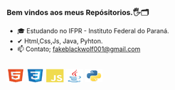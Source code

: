### Bem vindos aos meus Repósitorios.🖐️🗂️

- 🎓 Estudando no IFPR - Instituto Federal do Paraná.
- ✔ Html,Css,Js, Java, Pyhton.
- 📫 Contato; fakeblackwolf001@gmail.com
<div style="display: inline_block"><br>
  <img align="center" alt="Brenofk-HTML" height="30" width="40" src="https://raw.githubusercontent.com/devicons/devicon/master/icons/html5/html5-original.svg">
  <img align="center" alt="Brenofk-CSS" height="30" width="40" src="https://raw.githubusercontent.com/devicons/devicon/master/icons/css3/css3-original.svg">
  <img align="center" alt="Brenofk-Js" height="30" width="40" src="https://raw.githubusercontent.com/devicons/devicon/master/icons/javascript/javascript-plain.svg">
  <img align="center" alt="Brenofk-Java" height="30" width="40" src="https://raw.githubusercontent.com/devicons/devicon/master/icons/java/java-original.svg">
  <img align="center" alt="Brenofk-Python" height="30" width="40" src="https://raw.githubusercontent.com/devicons/devicon/master/icons/python/python-original.svg">
  <div>
    
  
